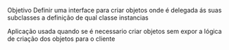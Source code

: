 ﻿Objetivo
Definir uma interface para criar objetos onde é delegada ás suas subclasses a definição de qual classe instancias

Aplicação
usada quando se é necessario criar objetos sem expor a lógica de criação dos objetos para o cliente
